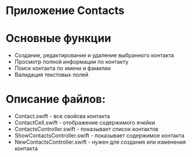 # Приложение Contacts
# Основные функции
 - Создание, редактирование и удаление выбранного контакта
 - Просмотр полной информации по контакту
 - Поиск контакта по имени и фамилии 
 - Валидация текстовых полей

# Описание файлов:
- Contact.swift - все свойсва контакта
- ContactCell.swift - отображение содержимого ячейки
- ContactsController.swift -  показывает список контактов
- ShowContactsController.swift -  показывает содержимое контакта
- NewContactsController.swift -  нужен для создания или изменения контакта
